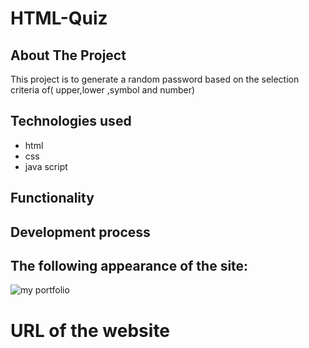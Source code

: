 # HTML-Quiz

## About The Project

This project is to generate a random password based on the selection criteria of( upper,lower ,symbol and number)

## Technologies used

- html
- css
- java script

## Functionality

## Development process

## The following appearance of the site:

![my portfolio](./assets/website.gif)

# URL of the website
